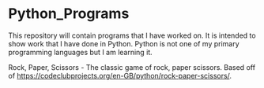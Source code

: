 # Python_Programs
This repository will contain programs that I have worked on. It is intended to show work that I have done in Python. Python is not one of my primary programming languages but I am learning it.

Rock, Paper, Scissors - The classic game of rock, paper scissors. Based off of https://codeclubprojects.org/en-GB/python/rock-paper-scissors/.
